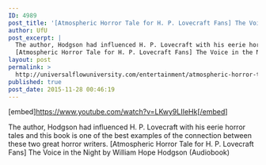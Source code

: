 ```yaml
---
ID: 4989
post_title: '[Atmospheric Horror Tale for H. P. Lovecraft Fans] The Voice in the Night (Audiobook)'
author: UfU
post_excerpt: |
  The author, Hodgson had influenced H. P. Lovecraft with his eerie horror tales and this book is one of the best examples of the connection between these two great horror writers.
  [Atmospheric Horror Tale for H. P. Lovecraft Fans] The Voice in the Night by William Hope Hodgson (Audiobook)
layout: post
permalink: >
  http://universalflowuniversity.com/entertainment/atmospheric-horror-tale-for-h-p-lovecraft-fans-the-voice-in-the-night-audiobook/
published: true
post_date: 2015-11-28 00:46:19
---
```

[embed]https://www.youtube.com/watch?v=LKwy9LIIeHk[/embed]<br>
<p>The author, Hodgson had influenced H. P. Lovecraft with his eerie horror tales and this book is one of the best examples of the connection between these two great horror writers. 
[Atmospheric Horror Tale for H. P. Lovecraft Fans] The Voice in the Night by William Hope Hodgson (Audiobook)</p>